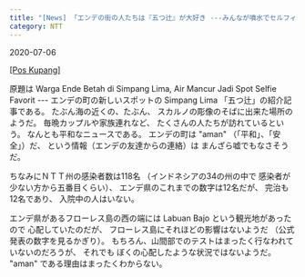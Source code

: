 ```yaml
---
title: "[News] 「エンデの街の人たちは『五つ辻』が大好き ---みんなが噴水でセルフィー」（Pos Kupang 紙） "
category: NTT
---
```


2020-07-06

[[Pos Kupang]](https://kupang.tribunnews.com/2020/07/06/warga-ende-betah-di-simpang-lima-air-mancur-jadi-spot-selfie-favorit) 

 原題は
Warga Ende Betah di Simpang Lima, Air Mancur
Jadi Spot Selfie Favorit ---
エンデの町の新しいスポットの Simpang Lima
「五つ辻」の紹介記事である。
たぶん海の近くの、たぶん、
スカルノの彫像のそばに出来た場所のようだ。
毎晩カップルや家族連れなど、
たくさんの人たちが訪れているという。
なんとも平和なニュースである。
エンデの町は "aman" （「平和」、「安全」）だ、
という情報（エンデの友達からの連絡）は
まんざら嘘でもなさそうだ。

 ちなみにＮＴＴ州の感染者数は118名
（インドネシアの34の州の中で
感染者が少ない方から五番目くらい）、
エンデ県のこれまでの数字は12名だが、
完治も12名であり、
入院中の人はいない。

<!--more-->

 エンデ県があるフローレス島の西の端には
Labuan Bajo という観光地があったので
心配していたのだが、
フローレス島にそれほどの影響はないようだ
（公式発表の数字を見るかぎり）。
もちろん、山間部でのテストはまったく行なわれていないのだろうが、
それでも
ぼくの心配したような状況ではないようだ。
"aman" である理由はまったくわからない。

